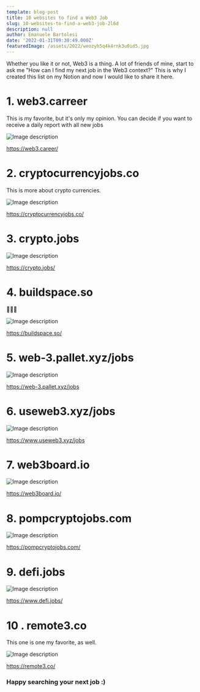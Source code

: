 ```yaml
---
template: blog-post
title: 10 websites to find a Web3 Job
slug: 10-websites-to-find-a-web3-job-2l6d
description: null
author: Emanuele Bartolesi
date: '2022-01-31T09:30:49.000Z'
featuredImage: /assets/2022/weozyh5q4k4rnk3u0id5.jpg
---
```


Whether you like it or not, Web3 is a thing.
A lot of friends of mine, start to ask me "How can I find my next job in the Web3 context?"
This is why I created this list on my Notion and now I would like to share it here.

# 1. web3.carreer
This is my favorite, but it's only my opinion.
You can decide if you want to receive a daily report with all new jobs

![Image description](https://dev-to-uploads.s3.amazonaws.com/uploads/articles/bus3a553ksw9vgvtqwq5.png) 

https://web3.career/

# 2. cryptocurrencyjobs.co
This is more about crypto currencies.

![Image description](https://dev-to-uploads.s3.amazonaws.com/uploads/articles/lqq548hta3h1t6crnl0i.png) 

https://cryptocurrencyjobs.co/

# 3. crypto.jobs

![Image description](https://dev-to-uploads.s3.amazonaws.com/uploads/articles/9qqnxlou69p7k9azbvwp.png)

https://crypto.jobs/

# 4. buildspace.so

🦄🦄🦄

![Image description](https://dev-to-uploads.s3.amazonaws.com/uploads/articles/nueot8prhnwf4h1pxfax.png) 

https://buildspace.so/

# 5. web-3.pallet.xyz/jobs

![Image description](https://dev-to-uploads.s3.amazonaws.com/uploads/articles/902cdoqparh62o2or662.png)
 
https://web-3.pallet.xyz/jobs

# 6. useweb3.xyz/jobs

![Image description](https://dev-to-uploads.s3.amazonaws.com/uploads/articles/59cg4ekghx15fbwsihbd.png) 

https://www.useweb3.xyz/jobs

# 7. web3board.io

![Image description](https://dev-to-uploads.s3.amazonaws.com/uploads/articles/uoka9ixr8nj64bdxlt8l.png) 

https://web3board.io/

# 8. pompcryptojobs.com

![Image description](https://dev-to-uploads.s3.amazonaws.com/uploads/articles/nh61fkgpx2r2nr206frf.png) 

https://pompcryptojobs.com/

# 9. defi.jobs

![Image description](https://dev-to-uploads.s3.amazonaws.com/uploads/articles/j70o6b9sk6w2kkscub2b.png)

https://www.defi.jobs/

# 10 . remote3.co
This one is one my favorite, as well.

![Image description](https://dev-to-uploads.s3.amazonaws.com/uploads/articles/5y67ia05jqto4rmsluz6.png)

https://remote3.co/


### Happy searching your next job :)